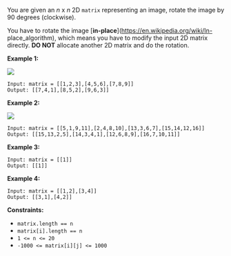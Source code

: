 You are given an _n_ x _n_ 2D `matrix` representing an image, rotate the image
by 90 degrees (clockwise).

You have to rotate the image [**in-place**](https://en.wikipedia.org/wiki/In-
place_algorithm), which means you have to modify the input 2D matrix directly.
**DO NOT** allocate another 2D matrix and do the rotation.



**Example 1:**

![](https://assets.leetcode.com/uploads/2020/08/28/mat1.jpg)

    
    
    Input: matrix = [[1,2,3],[4,5,6],[7,8,9]]
    Output: [[7,4,1],[8,5,2],[9,6,3]]
    

**Example 2:**

![](https://assets.leetcode.com/uploads/2020/08/28/mat2.jpg)

    
    
    Input: matrix = [[5,1,9,11],[2,4,8,10],[13,3,6,7],[15,14,12,16]]
    Output: [[15,13,2,5],[14,3,4,1],[12,6,8,9],[16,7,10,11]]
    

**Example 3:**

    
    
    Input: matrix = [[1]]
    Output: [[1]]
    

**Example 4:**

    
    
    Input: matrix = [[1,2],[3,4]]
    Output: [[3,1],[4,2]]
    



**Constraints:**

  * `matrix.length == n`
  * `matrix[i].length == n`
  * `1 <= n <= 20`
  * `-1000 <= matrix[i][j] <= 1000`

